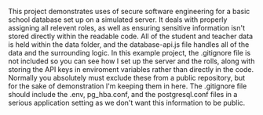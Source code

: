 This project demonstrates uses of secure software engineering for a basic school database set up on a simulated server. It deals with properly assigning all relevent roles, as well as ensuring sensitive information isn't stored directly within the readable code. All of the student and teacher data is held within the data folder, and the database-api.js file handles all of the data and the surrounding logic. In this example project, the .gitignore file is not included so you can see how I set up the server and the rolls, along with storing the API keys in enviroment variables rather than directly in the code. Normally you absolutely must exclude these from a public repository, but for the sake of demonstration I'm keeping them in here. The .gitignore file should include the .env, pg_hba.conf, and the postgresql.conf files in a serious application setting as we don't want this information to be public.
